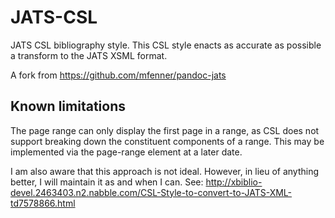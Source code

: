 JATS-CSL
========

JATS CSL bibliography style. This CSL style enacts as accurate as possible a transform to the JATS XSML format.

A fork from https://github.com/mfenner/pandoc-jats

## Known limitations
The page range can only display the first page in a range, as CSL does not support breaking down the constituent components of a range. This may be implemented via the page-range element at a later date.

I am also aware that this approach is not ideal. However, in lieu of anything better, I will maintain it as and when I can. See: http://xbiblio-devel.2463403.n2.nabble.com/CSL-Style-to-convert-to-JATS-XML-td7578866.html
